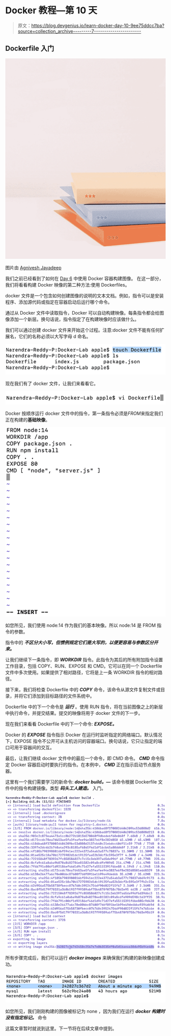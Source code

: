 # Docker 教程—第 10 天

> 原文：<https://blog.devgenius.io/learn-docker-day-10-9ee75ddcc7ba?source=collection_archive---------7----------------------->

## Dockerfile 入门

![](img/847f86ad585222e74e1356f58a30c445.png)

图片由 [Agnivesh Jayadeep](https://unsplash.com/@agniveshaj)

我们之前已经看到了如何在 [Day 6](https://medium.com/@narendra.techarticles/learn-docker-day-6-f0e2608b9063) 中使用 Docker 容器构建图像。 [](https://medium.com/@narendra.techarticles/learn-docker-day-6-f0e2608b9063) 在这一部分，我们将看看构建 Docker 映像的第二种方法:使用 Dockerfiles。

docker 文件是一个包含如何创建图像的说明的文本文档。例如，指令可以是安装程序、添加源代码或指定在容器启动后运行哪个命令。

通过从 Docker 文件中读取指令，Docker 可以自动构建映像。每条指令都会给图像添加一个新层。换句话说，指令指定了在构建映像时应该做什么。

我们可以通过创建 docker 文件来开始这个过程。注意:docker 文件不能有任何扩展名，它们的名称必须以大写字母 d 命名。

![](img/9ade366a17a0ba6373be11f67ef8935d.png)

现在我们有了 docker 文件，让我们来看看它。

![](img/5da57d2fe966ea54119af62e960abb5b.png)

Docker 按顺序运行 docker 文件中的指令，第一条指令必须是*FROM*来指定我们正在构建的**基础映像**。

![](img/fcb5edfad75d1bea330ca18828b73ba0.png)

如您所见，我们使用 node:14 作为我们的基本映像。所以 node:14 是 FROM 指令的参数。

指令中的 ***不区分大小写，但惯例规定它们是大写的，以便更容易与参数区分开来。***

让我们继续下一条指令，即 ***WORKDIR*** 指令。此指令为其后的所有附加指令设置工作目录，包括 COPY、RUN、EXPOSE 和 CMD。它可以在同一个 Dockerfile 文件中多次使用。如果提供了相对路径，它将是上一条 WORKDIR 指令的相对路径。

接下来，我们将检查 Dockerfile 中的 ***COPY*** 命令，该命令从源文件复制文件或目录，并将它们添加到目标路径的文件系统中。

Dockerfile 中的下一个命令是 ***运行*** 。使用 RUN 指令，将在当前图像之上的新层中执行命令，并提交结果。提交的映像将用于 docker 文件的下一步。

现在我们来看看 Dockerfile 中的下一个命令: ***EXPOSE。***

Docker 的 ***EXPOSE*** 指令指示 Docker 在运行时监听指定的网络端口。默认情况下，EXPOSE 指令不公开可从主机访问的容器端口。换句话说，它只让指定的端口可用于容器间的交互。

最后，让我们继续 docker 文件中的最后一个命令，即 CMD 命令。 ***CMD*** 命令指定 Docker 容器启动时要执行的指令。在本例中， ***CMD*** 正在指示启动节点服务器。

这里有一个我们需要学习的新命令: ***docker build。—*** 该命令根据 Dockerfile 文件中的指令构建镜像。类型 ***码头工人建造。*** 入门。

![](img/7de1b8987598e8a784242c9e4480fcec.png)

所有步骤完成后，我们可以运行 ***docker images*** 来确保我们构建的新映像创建成功。

![](img/5395ee96c22d4b22ffad00a87a057d51.png)

如您所见，我们刚刚构建的图像被标记为 none ，因为我们在运行 ***docker 构建时没有指定标记。*** 命令

这篇文章暂时就说到这里。下一节将在后续文章中提到。